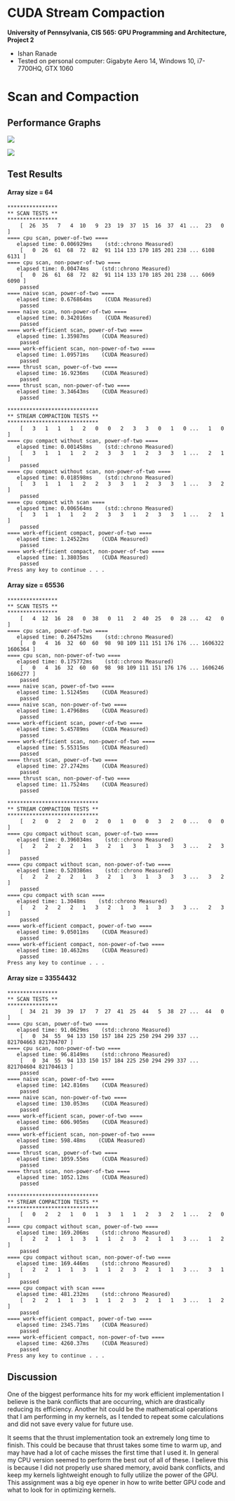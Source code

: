 CUDA Stream Compaction
======================

**University of Pennsylvania, CIS 565: GPU Programming and Architecture, Project 2**

* Ishan Ranade
* Tested on personal computer: Gigabyte Aero 14, Windows 10, i7-7700HQ, GTX 1060

# Scan and Compaction

## Performance Graphs

![](Capture1.JPG)

![](Capture2.JPG)

## Test Results

#### Array size = 64
```
****************
** SCAN TESTS **
****************
    [  26  35   7   4  10   9  23  19  37  15  16  37  41 ...  23   0 ]
==== cpu scan, power-of-two ====
   elapsed time: 0.006929ms    (std::chrono Measured)
    [   0  26  61  68  72  82  91 114 133 170 185 201 238 ... 6108 6131 ]
==== cpu scan, non-power-of-two ====
   elapsed time: 0.00474ms    (std::chrono Measured)
    [   0  26  61  68  72  82  91 114 133 170 185 201 238 ... 6069 6090 ]
    passed
==== naive scan, power-of-two ====
   elapsed time: 0.676864ms    (CUDA Measured)
    passed
==== naive scan, non-power-of-two ====
   elapsed time: 0.342016ms    (CUDA Measured)
    passed
==== work-efficient scan, power-of-two ====
   elapsed time: 1.35987ms    (CUDA Measured)
    passed
==== work-efficient scan, non-power-of-two ====
   elapsed time: 1.09571ms    (CUDA Measured)
    passed
==== thrust scan, power-of-two ====
   elapsed time: 16.9236ms    (CUDA Measured)
    passed
==== thrust scan, non-power-of-two ====
   elapsed time: 3.34643ms    (CUDA Measured)
    passed

*****************************
** STREAM COMPACTION TESTS **
*****************************
    [   3   1   1   1   2   0   0   2   3   3   0   1   0 ...   1   0 ]
==== cpu compact without scan, power-of-two ====
   elapsed time: 0.001458ms    (std::chrono Measured)
    [   3   1   1   1   2   2   3   3   1   2   3   3   1 ...   2   1 ]
    passed
==== cpu compact without scan, non-power-of-two ====
   elapsed time: 0.018598ms    (std::chrono Measured)
    [   3   1   1   1   2   2   3   3   1   2   3   3   1 ...   3   2 ]
    passed
==== cpu compact with scan ====
   elapsed time: 0.006564ms    (std::chrono Measured)
    [   3   1   1   1   2   2   3   3   1   2   3   3   1 ...   2   1 ]
    passed
==== work-efficient compact, power-of-two ====
   elapsed time: 1.24522ms    (CUDA Measured)
    passed
==== work-efficient compact, non-power-of-two ====
   elapsed time: 1.38035ms    (CUDA Measured)
    passed
Press any key to continue . . .

```

#### Array size = 65536
```
****************
** SCAN TESTS **
****************
    [   4  12  16  28   0  38   0  11   2  40  25   0  28 ...  42   0 ]
==== cpu scan, power-of-two ====
   elapsed time: 0.264752ms    (std::chrono Measured)
    [   0   4  16  32  60  60  98  98 109 111 151 176 176 ... 1606322 1606364 ]
==== cpu scan, non-power-of-two ====
   elapsed time: 0.175772ms    (std::chrono Measured)
    [   0   4  16  32  60  60  98  98 109 111 151 176 176 ... 1606246 1606277 ]
    passed
==== naive scan, power-of-two ====
   elapsed time: 1.51245ms    (CUDA Measured)
    passed
==== naive scan, non-power-of-two ====
   elapsed time: 1.47968ms    (CUDA Measured)
    passed
==== work-efficient scan, power-of-two ====
   elapsed time: 5.45789ms    (CUDA Measured)
    passed
==== work-efficient scan, non-power-of-two ====
   elapsed time: 5.55315ms    (CUDA Measured)
    passed
==== thrust scan, power-of-two ====
   elapsed time: 27.2742ms    (CUDA Measured)
    passed
==== thrust scan, non-power-of-two ====
   elapsed time: 11.7524ms    (CUDA Measured)
    passed

*****************************
** STREAM COMPACTION TESTS **
*****************************
    [   2   0   2   2   0   2   0   1   0   0   3   2   0 ...   0   0 ]
==== cpu compact without scan, power-of-two ====
   elapsed time: 0.396034ms    (std::chrono Measured)
    [   2   2   2   2   1   3   2   1   3   1   3   3   3 ...   2   3 ]
    passed
==== cpu compact without scan, non-power-of-two ====
   elapsed time: 0.520386ms    (std::chrono Measured)
    [   2   2   2   2   1   3   2   1   3   1   3   3   3 ...   3   2 ]
    passed
==== cpu compact with scan ====
   elapsed time: 1.3048ms    (std::chrono Measured)
    [   2   2   2   2   1   3   2   1   3   1   3   3   3 ...   2   3 ]
    passed
==== work-efficient compact, power-of-two ====
   elapsed time: 9.05011ms    (CUDA Measured)
    passed
==== work-efficient compact, non-power-of-two ====
   elapsed time: 10.4632ms    (CUDA Measured)
    passed
Press any key to continue . . .
```

#### Array size = 33554432
```
****************
** SCAN TESTS **
****************
    [  34  21  39  39  17   7  27  41  25  44   5  38  27 ...  44   0 ]
==== cpu scan, power-of-two ====
   elapsed time: 91.0629ms    (std::chrono Measured)
    [   0  34  55  94 133 150 157 184 225 250 294 299 337 ... 821704663 821704707 ]
==== cpu scan, non-power-of-two ====
   elapsed time: 96.8149ms    (std::chrono Measured)
    [   0  34  55  94 133 150 157 184 225 250 294 299 337 ... 821704604 821704613 ]
    passed
==== naive scan, power-of-two ====
   elapsed time: 142.816ms    (CUDA Measured)
    passed
==== naive scan, non-power-of-two ====
   elapsed time: 130.053ms    (CUDA Measured)
    passed
==== work-efficient scan, power-of-two ====
   elapsed time: 606.905ms    (CUDA Measured)
    passed
==== work-efficient scan, non-power-of-two ====
   elapsed time: 598.48ms    (CUDA Measured)
    passed
==== thrust scan, power-of-two ====
   elapsed time: 1059.55ms    (CUDA Measured)
    passed
==== thrust scan, non-power-of-two ====
   elapsed time: 1052.12ms    (CUDA Measured)
    passed

*****************************
** STREAM COMPACTION TESTS **
*****************************
    [   0   2   2   1   0   1   3   1   1   2   3   2   1 ...   2   0 ]
==== cpu compact without scan, power-of-two ====
   elapsed time: 169.206ms    (std::chrono Measured)
    [   2   2   1   1   3   1   1   2   3   2   1   1   3 ...   1   2 ]
    passed
==== cpu compact without scan, non-power-of-two ====
   elapsed time: 169.446ms    (std::chrono Measured)
    [   2   2   1   1   3   1   1   2   3   2   1   1   3 ...   3   1 ]
    passed
==== cpu compact with scan ====
   elapsed time: 481.232ms    (std::chrono Measured)
    [   2   2   1   1   3   1   1   2   3   2   1   1   3 ...   1   2 ]
    passed
==== work-efficient compact, power-of-two ====
   elapsed time: 2345.71ms    (CUDA Measured)
    passed
==== work-efficient compact, non-power-of-two ====
   elapsed time: 4260.37ms    (CUDA Measured)
    passed
Press any key to continue . . .
```

## Discussion

One of the biggest performance hits for my work efficient implementation I believe is the bank conflicts that are occurring, which are drastically reducing its efficiency.  Another hit could be the mathematical operations that I am performing in my kernels, as I tended to repeat some calculations and did not save every value for future use.

It seems that the thrust implementation took an extremely long time to finish.  This could be because that thrust takes some time to warm up, and may have had a lot of cache misses the first time that I used it.  In general my CPU version seemed to perform the best out of all of these.  I believe this is because I did not properly use shared memory, avoid bank conflicts, and keep my kernels lightweight enough to fully utilize the power of the GPU.  This assignment was a big eye opener in how to write better GPU code and what to look for in optimizing kernels.
